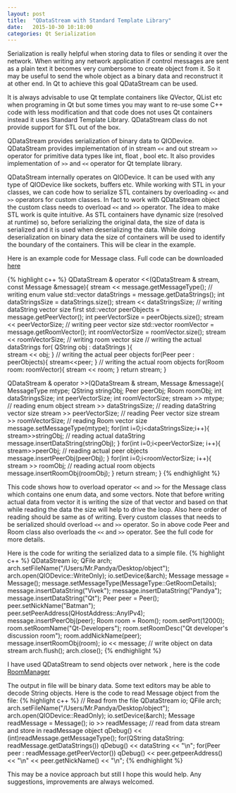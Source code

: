 ```yaml
---
layout: post
title:  "QDataStream with Standard Template Library"
date:   2015-10-30 10:18:00
categories: Qt Serialization
---
```

Serialization is really helpful when storing data to files or sending it over the network. When writing any network application if control messages are sent as a plain text it becomes very cumbersome to create object from it. So it may be useful to send the whole object as a binary data and reconstruct it at other end. In Qt to achieve this goal QDataStream can be used.

It is always advisable to use Qt template containers like QVector, QList etc when programing in Qt but some times you may want to re-use some C++ code with less modification and that code does not uses Qt containers instead it uses Standard Template Library. QDataStream class do not provide support for STL out of the box. 

QDataStream provides serialization of binary data to QIODevice. QDataStream provides implementation of in stream ```<<``` and out stream ``` >> ``` operator for primitive data types like int, float , bool etc. It also provides implementation of ```>>``` and ```<<``` operator for Qt template library.  

QDataStream internally operates on QIODevice. It can be used with any type of QIODevice like sockets, buffers etc. While working with STL in your classes, we can code how to serialize STL containers by overloading ```<<``` and ```>>``` operators for custom classes. In fact to work with QDataStream object the custom class needs to overload ```<<``` and ```>>``` operator. The idea to make STL work is quite intuitive. As STL containers have dynamic size (resolved at runtime) so, before serializing the original data, the size of data is serialized  and it is used when deserializing the data. While doing deserialization on binary data the size of containers will be used to identify the boundary of the containers. This will be clear in the example.

Here is an example code for Message class. Full code can be downloaded  <a href="{{ site.root }}/downloads/DataStreamTest.zip"> here </a>

{% highlight c++ %}
QDataStream & operator <<(QDataStream & stream, const Message &message){
    stream << message.getMessageType(); // writing enum value
    std::vector<QString> dataStrings = message.getDataStrings();
    int dataStringsSize = dataStrings.size();
    stream << dataStringsSize; // writing dataString vector size first
    std::vector<Peer> peerObjects = message.getPeerVector();
    int peerVectorSize = peerObjects.size();
    stream << peerVectorSize; // writing peer vector size
    std::vector<Room> roomVector = message.getRoomVector();
    int roomVectorSize = roomVector.size();
    stream << roomVectorSize; // writing room vector size
    // writing the actual dataStrings
    for( QString obj : dataStrings ){  
        stream << obj;
    }
    // writing the actual peer objects
    for(Peer peer :  peerObjects){
        stream<<peer;
    }
    // writing the actual room objects
    for(Room room: roomVector){
        stream << room;
    }
    return stream;
}

QDataStream &  operator >>(QDataStream & stream, Message &message){
    MessageType mtype;
    QString stringObj;
    Peer peerObj;
    Room roomObj;
    int dataStringsSize;
    int peerVectorSize;
    int roomVectorSize;
    stream >> mtype; // reading enum object
    stream >> dataStringsSize; // reading dataString vector size
    stream >> peerVectorSize; // reading Peer vector size
    stream >> roomVectorSize; // reading Room vector size
    message.setMessageType(mtype);
    for(int i=0;i<dataStringsSize;i++){
        stream>>stringObj; // reading actual dataString
        message.insertDataString(stringObj);
    }
    for(int i=0;i<peerVectorSize; i++){
        stream>>peerObj; // reading actual peer objects
        message.insertPeerObj(peerObj);
    }
    for(int i=0;i<roomVectorSize; i++){
        stream >> roomObj; // reading actual room objects
        message.insertRoomObj(roomObj);
    }
    return stream;
}
{% endhighlight %}

This code shows how to overload operator ```<<``` and ```>>``` for the Message class which contains one enum data, and some vectors. Note that before writing actual data from vector it is writing the size of that vector and based on that while reading the data the size will help to drive the loop. Also here order of reading should be same as of writing. Every custom classes that needs to be serialized should overload ```<<``` and ```>>``` operator. So in above code Peer and Room class also overloads the ```<<``` and ```>>``` operator. See the full code for more details.

Here is the code for writing the serialized data to a simple file.
{% highlight c++ %}
    QDataStream io;
    QFile arch;
    arch.setFileName("/Users/Mr.Pandya/Desktop/object"); 
    arch.open(QIODevice::WriteOnly);
    io.setDevice(&arch);
    Message message =  Message();
    message.setMessageType(MessageType::GetRoomDetails);
    message.insertDataString("Vivek");
    message.insertDataString("Pandya");
    message.insertDataString("Qt");
    Peer peer  = Peer();
    peer.setNickName("Batman");
    peer.setPeerAddress(QHostAddress::AnyIPv4);
    message.insertPeerObj(peer);
    Room room = Room();
    room.setPort(12000);
    room.setRoomName("Qt-Developers");
    room.setRoomDesc("Qt developer's discussion room");
    room.addNickName(peer);
    message.insertRoomObj(room);
    io << message; // write object on data stream
    arch.flush();
    arch.close();
{% endhighlight %}

   
I have used QDataStream to send objects over network , here is the code <a href="https://github.com/vivekvpandya/RoomManager/blob/master/mainwindow.cpp" >RoomManager</a>

The output in file will be binary data. Some text editors may be able to decode String objects. 
Here is the code to read Message object from the file:
{% highlight c++ %}
 // Read from the file
    QDataStream io;
    QFile arch;
    arch.setFileName("/Users/Mr.Pandya/Desktop/object"); 
    arch.open(QIODevice::ReadOnly);
    io.setDevice(&arch);
    Message readMessage = Message();
    io >> readMessage; // read from data stream and store in readMessage object
    qDebug() << (int)readMessage.getMessageType();
    for(QString dataString: readMessage.getDataStrings())
        qDebug() << dataString << "\n";
    for(Peer peer : readMessage.getPeerVector())
        qDebug() << peer.getpeerAddress() << "\n" << peer.getNickName() << "\n";
{% endhighlight %}


This may be a novice approach but still I hope this would help. Any suggestions, improvements are always welcomed.




